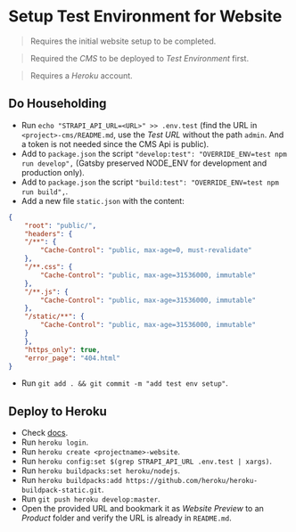 # Setup Test Environment for Website

> Requires the initial website setup to be completed.

> Required the *CMS* to be deployed to *Test Environment* first.

> Requires a *Heroku* account.

## Do Householding

- Run `echo "STRAPI_API_URL=<URL>" >> .env.test` (find the URL in `<project>-cms/README.md`, use the *Test URL* without the path `admin`. And a token is not needed since the CMS Api is public).
- Add to `package.json` the script `"develop:test": "OVERRIDE_ENV=test npm run develop",` (Gatsby preserved NODE_ENV for development and production only).
- Add to `package.json` the script `"build:test": "OVERRIDE_ENV=test npm run build",`.
- Add a new file `static.json` with the content:
```json
{
    "root": "public/",
    "headers": {
    "/**": {
        "Cache-Control": "public, max-age=0, must-revalidate"
    },
    "/**.css": {
        "Cache-Control": "public, max-age=31536000, immutable"
    },
    "/**.js": {
        "Cache-Control": "public, max-age=31536000, immutable"
    },
    "/static/**": {
        "Cache-Control": "public, max-age=31536000, immutable"
    }
    },
    "https_only": true,
    "error_page": "404.html"
}
```
- Run `git add . && git commit -m "add test env setup"`.

## Deploy to Heroku

- Check [docs](https://www.gatsbyjs.org/docs/deploying-to-heroku/).
- Run `heroku login`.
- Run `heroku create <projectname>-website`.
- Run `heroku config:set $(grep STRAPI_API_URL .env.test | xargs)`.
- Run `heroku buildpacks:set heroku/nodejs`.
- Run `heroku buildpacks:add https://github.com/heroku/heroku-buildpack-static.git`.
- Run `git push heroku develop:master`.
- Open the provided URL and bookmark it as *Website Preview* to an *Product* folder and verify the URL is already in `README.md`.
